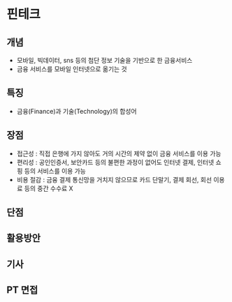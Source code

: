 # 핀테크
## 개념
- 모바일, 빅데이터, sns 등의 첨단 정보 기술을 기반으로 한 금융서비스
- 금융 서비스를 모바일 인터넷으로 옮기는 것

## 특징
- 금융(Finance)과 기술(Technology)의 합성어

## 장점
- 접근성 : 직접 은행에 가지 않아도 거의 시간의 제약 없이 금융 서비스를 이용 가능
- 편리성 : 공인인증서, 보안카드 등의 불편한 과정이 없어도 인터넷 결제, 인터넷 쇼핑 등의 서비스를 이용 가능
- 비용 절감 : 금융 결제 통신망을 거치지 않으므로 카드 단말기, 결제 회선, 회선 이용료 등의 중간 수수료 X

## 단점

## 활용방안

## 기사

## PT 면접
